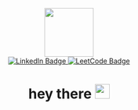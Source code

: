 
<div id="header" align="center">
  <img src="https://media.giphy.com/media/0lfqHNZwWM1hOvJ9CX/giphy.gif" width="100"/>
  <div id="badges">
  <a href="https://www.linkedin.com/in/nitin28/">
    <img src="https://img.shields.io/badge/LinkedIn-blue?style=for-the-badge&logo=linkedin&logoColor=white" alt="LinkedIn Badge"/>
  </a>
  <a href="https://leetcode.com/nitin2804/">
    <img src="https://img.shields.io/badge/LeetCode-black?style=for-the-badge&logo=leetcode&logoColor=yellow" alt="LeetCode Badge"/>
  </a>
</div>
  <img src="https://komarev.com/ghpvc/?username=nitin-suryapally&style=flat-square&color=blue" alt=""/>
  
  <h1>
  hey there
  <img src="https://media.giphy.com/media/hvRJCLFzcasrR4ia7z/giphy.gif" width="30px"/>
</h1>
</div>

